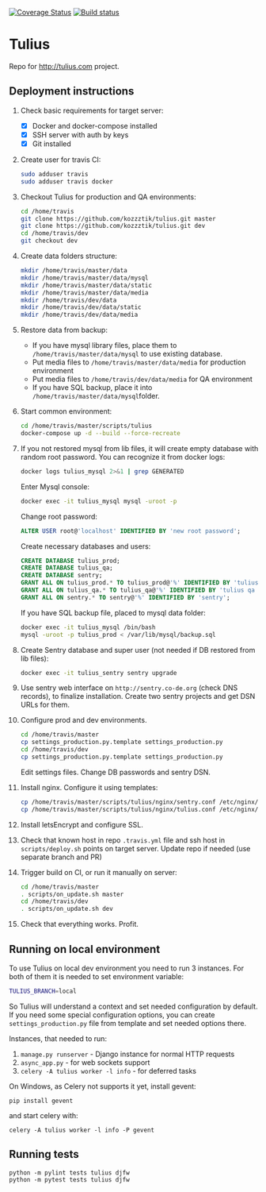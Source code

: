 [![Coverage Status](https://coveralls.io/repos/github/kozzztik/tulius/badge.svg?branch=dev)](https://coveralls.io/github/kozzztik/tulius)
[![Build status](https://travis-ci.org/kozzztik/tulius.svg?branch=dev "Travis")](https://travis-ci.org/kozzztik/tulius)
# Tulius
Repo for http://tulius.com project.
## Deployment instructions
1. Check basic requirements for target server:
    - [x] Docker and docker-compose installed
    - [x] SSH server with auth by keys
    - [x] Git installed

2. Create user for travis CI:
    ```bash
    sudo adduser travis
    sudo adduser travis docker
    ```
3. Checkout Tulius for production and QA environments:
    ```bash
    cd /home/travis
    git clone https://github.com/kozzztik/tulius.git master
    git clone https://github.com/kozzztik/tulius.git dev
    cd /home/travis/dev
    git checkout dev
    ```
4. Create data folders structure:
    ```bash
    mkdir /home/travis/master/data
    mkdir /home/travis/master/data/mysql
    mkdir /home/travis/master/data/static
    mkdir /home/travis/master/data/media
    mkdir /home/travis/dev/data
    mkdir /home/travis/dev/data/static
    mkdir /home/travis/dev/data/media
    ```
5. Restore data from backup:
    - If you have mysql library files, place them to `/home/travis/master/data/mysql` to use existing database.
    - Put media files to `/home/travis/master/data/media` for production environment
    - Put media files to `/home/travis/dev/data/media` for QA environment
    - If you have SQL backup, place it into `/home/travis/master/data/mysql`folder.

6. Start common environment:
    ```bash
    cd /home/travis/master/scripts/tulius
    docker-compose up -d --build --force-recreate
    ``` 
7. If you not restored mysql from lib files, it will create empty database with random root password. 
    You can recognize it from docker logs:
    ```bash
    docker logs tulius_mysql 2>&1 | grep GENERATED
     ```
    Enter Mysql console:
    ```bash
    docker exec -it tulius_mysql mysql -uroot -p
    ```
    Change root password:
    ```sql
    ALTER USER root@'localhost' IDENTIFIED BY 'new root password';
    ```
    Create necessary databases and users:
    ```sql
    CREATE DATABASE tulius_prod;
    CREATE DATABASE tulius_qa;
    CREATE DATABASE sentry;
    GRANT ALL ON tulius_prod.* TO tulius_prod@'%' IDENTIFIED BY 'tulius prod password';
    GRANT ALL ON tulius_qa.* TO tulius_qa@'%' IDENTIFIED BY 'tulius qa password';
    GRANT ALL ON sentry.* TO sentry@'%' IDENTIFIED BY 'sentry';
    ``` 
    If you have SQL backup file, placed to mysql data folder:
    ```bash
    docker exec -it tulius_mysql /bin/bash
    mysql -uroot -p tulius_prod < /var/lib/mysql/backup.sql
    ```
 8. Create Sentry database and super user (not needed if DB restored from lib files):
     ```bash
    docker exec -it tulius_sentry sentry upgrade
    ```
 9. Use sentry web interface on `http://sentry.co-de.org` (check DNS records), to finalize installation. 
 Create two sentry projects and get DSN URLs for them.
 
10. Configure prod and dev environments.
    ```bash
    cd /home/travis/master
    cp settings_production.py.template settings_production.py
    cd /home/travis/dev
    cp settings_production.py.template settings_production.py
    ```
    Edit settings files. Change DB passwords and sentry DSN.
   
11. Install nginx. Configure it using templates:
    ```bash
    cp /home/travis/master/scripts/tulius/nginx/sentry.conf /etc/nginx/conf.d/sentry.conf
    cp /home/travis/master/scripts/tulius/nginx/tulius.conf /etc/nginx/conf.d/tulius.conf
    ```
    
12. Install letsEncrypt and configure SSL.

13. Check that known host in repo `.travis.yml` file and ssh host in `scripts/deploy.sh` points on target server. 
Update repo if needed (use separate branch and PR)

14. Trigger build on CI, or run it manually on server:
    ```bash
    cd /home/travis/master
    . scripts/on_update.sh master
    cd /home/travis/dev
    . scripts/on_update.sh dev
    ``` 
15. Check that everything works. Profit.

## Running on local environment

To use Tulius on local dev environment you need to run 3 instances. For both of them
it is needed to set environment variable:

```bash
TULIUS_BRANCH=local
``` 
So Tulius will understand a context and set needed configuration by default. 
If you need some special configuration options, you can create `settings_production.py`
file from template and set needed options there.

Instances, that needed to run:
1. `manage.py runserver` - Django instance for normal HTTP requests
2. `async_app.py` - for web sockets support
3. `celery -A tulius worker -l info` - for deferred tasks

On Windows, as Celery not supports it yet, install gevent:

```pip install gevent```

and start celery with:

```celery -A tulius worker -l info -P gevent```

## Running tests

``` 
python -m pylint tests tulius djfw
python -m pytest tests tulius djfw
```
